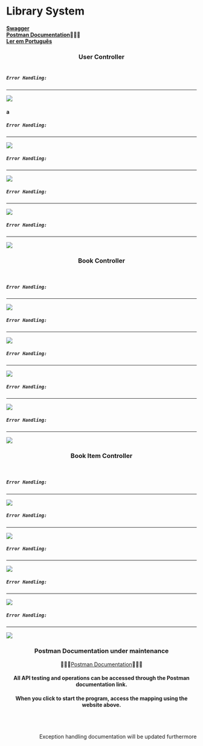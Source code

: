 # Library System
#### [Swagger](http://localhost:8080/swagger-ui/index.html) <br> [Postman Documentation](https://)👨🏾‍🔧 <br> [Ler em Português](./portuguese.md)

### <div align="center">User Controller</div><br>

####
##### `Error Handling:` 
---
<img src="./images/UserController/findAllUsers.png">

<br>

#### a
##### `Error Handling:` 
---
<img src="./images/UserController/findById.png">

<br>

####
##### `Error Handling:` 
---
<img src="./images/UserController/createUser.png">

<br>

####
##### `Error Handling:` 
---
<img src="./images/UserController/updateUser.png">

<br>

####
##### `Error Handling:` 
---
<img src="./images/UserController/deleteUser.png">

<br>

### <div align="center">Book Controller</div>

<br>

####
##### `Error Handling:` 
---
<img src="./images/BookController/findAll.png">

<br>

####
##### `Error Handling:` 
---
<img src="./images/BookController/findById.png">

<br>

####
##### `Error Handling:` 
---
<img src="./images/BookController/createBook.png">

<br>

####
##### `Error Handling:` 
---
<img src="./images/BookController/updateBook.png">

<br>

####
##### `Error Handling:` 
---
<img src="./images/BookController/deleteBook.png">

<br>

### <div align="center">Book Item Controller</div>

<br>

####
##### `Error Handling:` 
---
<img src="./images/BookItemController/findAll.png">

<br>

####
##### `Error Handling:` 
---
<img src="./images/BookItemController/findById.png">

<br>

####
##### `Error Handling:` 
---
<img src="./images/BookItemController/createBookItem.png">

<br>

####
##### `Error Handling:` 
---
<img src="./images/BookItemController/updateBookItem.png">

<br>

####
##### `Error Handling:` 
---
<img src="./images/BookItemController/deleteBookItem.png">



### <div align="center"> Postman Documentation under maintenance </div>

<div align="center"> 

👨🏾‍🔧[Postman Documentation](https://)👨🏾‍🔧

#### All API testing and operations can be accessed through the Postman documentation link.  
#### When you click to start the program, access the mapping using the website above.
</div>

<br><br><div align="right">Exception handling documentation will be updated furthermore</div>